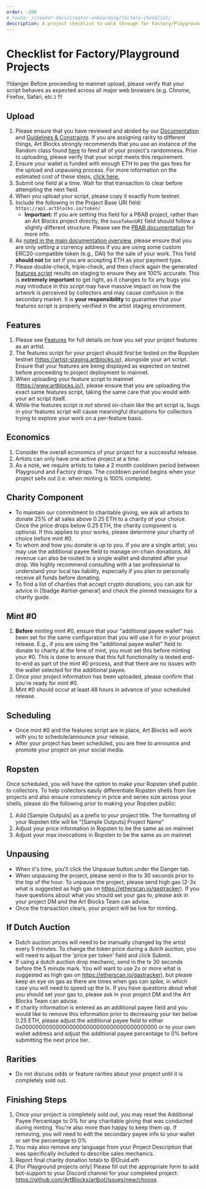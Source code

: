```yaml
---
order: -200
# route: /creator-docs/creator-onboarding/factory-checklist/
description: A project checklist to walk through for Factory/Playground projects.
---
```

# Checklist for Factory/Playground Projects

!!!danger
Before proceeding to mainnet upload, please verify that your script behaves as expected across all major web browsers (e.g. Chrome, Firefox, Safari, etc.)
!!!

## Upload

1. Please ensure that you have reviewed and abided by our [Documentation](readme.md#documentation) and [Guidelines & Constraints](readme.md#guidelines-and-constraints). If you are assigning rarity to different things, Art Blocks strongly recommends that you use an instance of the Random class found [here](readme.md#safely-deriving-randomness-from-the-token-hash) to feed all of your project's randomness. Prior to uploading, please verify that your script meets this requirement.
2. Ensure your wallet is funded with enough ETH to pay the gas fees for the upload and unpausing process. For more information on the estimated cost of these steps, [click here.](readme.md#cost)
3. Submit one field at a time. Wait for that transaction to clear before attempting the next field.
4. When you upload your script, please copy it exactly from testnet.
5. Include the following in the Project Base URI field: `https://api.artblocks.io/token/`
   * **Important:** If you are setting this field for a PBAB project, rather than an Art Blocks project directly, the `baseTokenURI` field should follow a slightly different structure. Please see the [PBAB documentation](powered-by-art-blocks-pbab-onboarding/adding-new-project-shells.md) for more info.
6. As [noted in the main documentation overview](readme.md), please ensure that you are only setting a currency address if you are using some custom ERC20-compatible token (e.g., DAI) for the sale of your work. This field **should not** be set if you are accepting ETH as your payment type.
7. Please double-check, triple-check, and then check again the generated [features script](readme/features.md) results on staging to ensure they are 100% accurate. This is **extremely important** to get right, as it changes to fix any bugs you may introduce in this script may have massive impact on how the artwork is perceived by collectors and may cause confusion in the secondary market. It is **your responsibility** to guarantee that your features script is properly verified in the artist staging environment.

## Features

1. Please see [Features](creator-onboarding/features.md) for full details on how you set your project features as an artist.
2. The features script for your project should first be tested on the Ropsten testnet (https://artist-staging.artblocks.io), alongside your art script. Ensure that your features are being displayed as expected on testnet before proceeding to project deployment to mainnet.
3. When uploading your feature script to mainnet (https://www.artblocks.io/), please ensure that you are uploading the exact same features script, taking the same care that you would with your art script itself.
4. While the features script _is not_ stored on-chain like the art script is, bugs in your features script will cause meaningful disruptions for collectors trying to explore your work on a per-feature basis.

## Economics

1. Consider the overall economics of your project for a successful release.
2. Artists can only have one active project at a time.
3. As a note, we require artists to take a 2 month cooldown period between Playground and Factory drops. The cooldown period begins when your project sells out (i.e. when minting is 100% complete).

## Charity Component

* To maintain our commitment to charitable giving, we ask all artists to donate 25% of all sales above 0.25 ETH to a charity of your choice. Once the price drops below 0.25 ETH, the charity component is optional. If this applies to your works, please determine your charity of choice before mint #0.
* To whom and how you donate is up to you. If you are a single artist, you may use the additional payee field to manage on-chain donations. All revenue can also be routed to a single wallet and donated after your drop. We highly recommend consulting with a tax professional to understand your local tax liability, especially if you plan to personally receive all funds before donating.
* To find a list of charities that accept crypto donations, you can ask for advice in [!badge #artist-general] and check the pinned messages for a charity guide.

## Mint #0

1. **Before** minting mint #0, ensure that your "additional payee wallet" has been set for the same configuration that you will use it for in your project release. E.g., if you are using the "additional payee wallet" field to donate to charity at the time of mint, you must set this before minting your #0. This is done to ensure that this full functionality is tested end-to-end as part of the mint #0 process, and that there are no issues with the wallet selected for the additional payee.
2. Once your project information has been uploaded, please confirm that you're ready for mint #0.
3. Mint #0 should occur at least 48 hours in advance of your scheduled release.

## Scheduling

* Once mint #0 and the features script are in place, Art Blocks will work with you to schedule/announce your release.
* After your project has been scheduled, you are free to announce and promote your project on your social media.

## Ropsten
Once scheduled, you will have the option to make your Ropsten shell public to collectors. To help collectors easily differentiate Ropsten shells from live projects and also ensure consistency in price and series size across your shells, please do the following prior to making your Ropsten public:
1. Add [Sample Outputs] as a prefix to your project title. The formatting of your Ropsten title will be "[Sample Outputs] Project Name"
2. Adjust your price information in Ropsten to be the same as on mainnet
3. Adjust your max invocations in Ropsten to be the same as on mainnet

## Unpausing

* When it's time, you'll click the Unpause button under the Danger tab.
* When unpausing the project, please send in the tx 30 seconds prior to the top of the hour. To unpause the project, please send high gas (2-3x what is suggested as high gas on https://etherscan.io/gastracker). If you have questions about what you should set your gas to, please ask in your project DM and the Art Blocks Team can advise.
* Once the transaction clears, your project will be live for minting.

## If Dutch Auction

* Dutch auction prices will need to be manually changed by the artist every 5 minutes. To change the token price during a dutch auction, you will need to adjust the 'price per token' field and click Submit.
* If using a dutch auction drop mechanic, send in the tx 30 seconds before the 5 minute mark. You will want to use 2x or more what is suggested as high gas on https://etherscan.io/gastracker), but please keep an eye on gas as there are times when gas can spike, in which case you will need to speed up the tx. If you have questions about what you should set your gas to, please ask in your project DM and the Art Blocks Team can advise.
* If charity information is entered as an additional payee field and you would like to remove this information prior to decreasing your tier below 0.25 ETH, please adjust the additional payee field to either 0x0000000000000000000000000000000000000000 or to your own wallet address and adjust the additional payee percentage to 0% before submitting the next price tier.

## Rarities

* Do not discuss odds or feature rarities about your project until it is completely sold out.

## Finishing Steps

1. Once your project is completely sold out, you may reset the Additional Payee Percentage to 0% for any charitable giving that was conducted during minting. You're also more than happy to keep them up. If removing, you will need to edit the secondary payee info to your wallet or set the percentage to 0%
2. You may also remove any language from your Project Description that was specifically included to describe sales mechanics.
3. Report final charity donation totals to @Druid.eth
4. [For Playground projects only] Please fill out the appropriate form to add bot-support to your Discord channel for your completed project: https://github.com/ArtBlocks/artbot/issues/new/choose.
